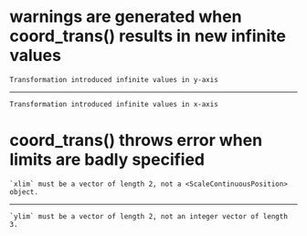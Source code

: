 # warnings are generated when coord_trans() results in new infinite values

    Transformation introduced infinite values in y-axis

---

    Transformation introduced infinite values in x-axis

# coord_trans() throws error when limits are badly specified

    `xlim` must be a vector of length 2, not a <ScaleContinuousPosition> object.

---

    `ylim` must be a vector of length 2, not an integer vector of length 3.


